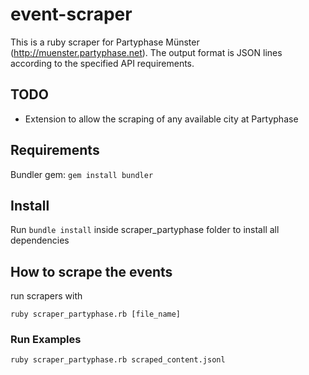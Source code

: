 # event-scraper
This is a ruby scraper for Partyphase Münster (http://muenster.partyphase.net).
The output format is JSON lines according to the specified API requirements.

## TODO

- Extension to allow the scraping of any available city at Partyphase

## Requirements

Bundler gem: `gem install bundler`

## Install

Run `bundle install` inside scraper_partyphase folder to install all dependencies

## How to scrape the events

run scrapers with

   `ruby scraper_partyphase.rb [file_name]`

### Run Examples

   `ruby scraper_partyphase.rb scraped_content.jsonl`
